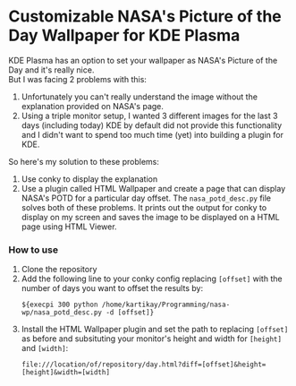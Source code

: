 # Customizable NASA's Picture of the Day Wallpaper for KDE Plasma

KDE Plasma has an option to set your wallpaper as NASA's Picture of the Day and it's really nice.  
But I was facing 2 problems with this:
1. Unfortunately you can't really understand the image without the explanation provided on NASA's page.  
2. Using a triple monitor setup, I wanted 3 different images for the last 3 days (including today)
KDE by default did not provide this functionality and I didn't want to spend too much 
time (yet) into building a plugin for KDE.

So here's my solution to these problems:
1. Use conky to display the explanation
2. Use a plugin called HTML Wallpaper and create a page that can display NASA's POTD for a particular day offset.
The `nasa_potd_desc.py` file solves both of these problems. It prints out the output for conky to display on my screen 
and saves the image to be displayed on a HTML page using HTML Viewer.

### How to use
1. Clone the repository
2. Add the following line to your conky config replacing `[offset]` with the number of days you want to offset the results by:
   ```
   ${execpi 300 python /home/kartikay/Programming/nasa-wp/nasa_potd_desc.py -d [offset]}
   ```
3. Install the HTML Wallpaper plugin and set the path to replacing `[offset]` as before and subsituting your 
monitor's height and width for `[height]` and `[width]`:
   ```
   file:///location/of/repository/day.html?diff=[offset]&height=[height]&width=[width]
   ```
